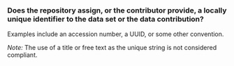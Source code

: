 ### Does the repository assign, or the contributor provide, a locally unique identifier to the data set or the data contribution?

Examples include an accession number, a UUID, or some other convention.

*Note:* The use of a title or free text as the unique string is not considered compliant.
